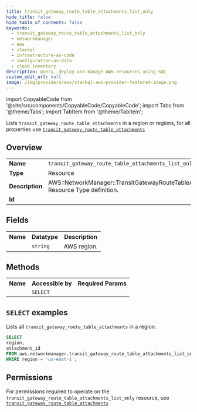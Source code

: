 ```yaml
---
title: transit_gateway_route_table_attachments_list_only
hide_title: false
hide_table_of_contents: false
keywords:
  - transit_gateway_route_table_attachments_list_only
  - networkmanager
  - aws
  - stackql
  - infrastructure-as-code
  - configuration-as-data
  - cloud inventory
description: Query, deploy and manage AWS resources using SQL
custom_edit_url: null
image: /img/providers/aws/stackql-aws-provider-featured-image.png
---
```


import CopyableCode from '@site/src/components/CopyableCode/CopyableCode';
import Tabs from '@theme/Tabs';
import TabItem from '@theme/TabItem';

Lists <code>transit_gateway_route_table_attachments</code> in a region or regions, for all properties use <a href="/providers/aws/serviceName/transit_gateway_route_table_attachments/"><code>transit_gateway_route_table_attachments</code></a>

## Overview
<table><tbody>
<tr><td><b>Name</b></td><td><code>transit_gateway_route_table_attachments_list_only</code></td></tr>
<tr><td><b>Type</b></td><td>Resource</td></tr>
<tr><td><b>Description</b></td><td>AWS::NetworkManager::TransitGatewayRouteTableAttachment Resource Type definition.</td></tr>
<tr><td><b>Id</b></td><td><CopyableCode code="aws.networkmanager.transit_gateway_route_table_attachments_list_only" /></td></tr>
</tbody></table>

## Fields
<table><tbody><tr><th>Name</th><th>Datatype</th><th>Description</th></tr><tr><td><CopyableCode code="region" /></td><td><code>string</code></td><td>AWS region.</td></tr>
</tbody></table>

## Methods

<table><tbody>
  <tr>
    <th>Name</th>
    <th>Accessible by</th>
    <th>Required Params</th>
  </tr>
  <tr>
    <td><CopyableCode code="list_resources" /></td>
    <td><code>SELECT</code></td>
    <td><CopyableCode code="region" /></td>
  </tr>
</tbody></table>

## `SELECT` examples
Lists all <code>transit_gateway_route_table_attachments</code> in a region.
```sql
SELECT
region,
attachment_id
FROM aws.networkmanager.transit_gateway_route_table_attachments_list_only
WHERE region = 'us-east-1';
```


## Permissions

For permissions required to operate on the <code>transit_gateway_route_table_attachments_list_only</code> resource, see <a href="/providers/aws/networkmanager/transit_gateway_route_table_attachments/#permissions"><code>transit_gateway_route_table_attachments</code></a>

